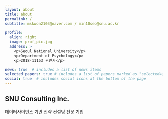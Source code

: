 ```yaml
---
layout: about
title: about
permalink: /
subtitle: mskwon2103@naver.com / min10seo@snu.ac.kr

profile:
  align: right
  image: prof_pic.jpg
  address: >
    <p>Seoul National University</p>
    <p>Department of Psychology</p>
    <p>2018-11153 권민서</p>

news: true  # includes a list of news items
selected_papers: true # includes a list of papers marked as "selected={true}"
social: true  # includes social icons at the bottom of the page
---
```



## SNU Consulting Inc.

데이터사이언스 기반 전략 컨설팅 전문 기업
